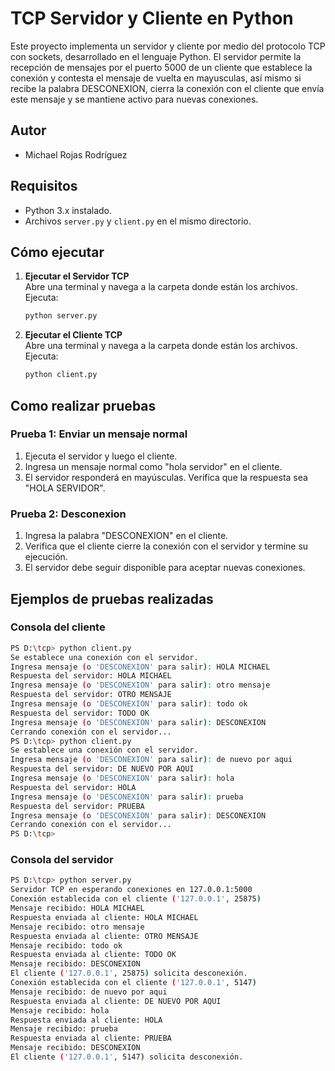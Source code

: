 # TCP Servidor y Cliente en Python
Este proyecto implementa un servidor y cliente por medio del protocolo TCP con sockets, desarrollado en el lenguaje Python.
El servidor permite la recepción de mensajes por el puerto 5000 de un cliente que establece la conexión y contesta el mensaje de vuelta en mayusculas, así mismo si recibe la palabra DESCONEXION, cierra la conexión con el cliente que envía este mensaje y se mantiene activo para nuevas conexiones.

## Autor
- Michael Rojas Rodríguez

## Requisitos
- Python 3.x instalado.
- Archivos `server.py` y `client.py` en el mismo directorio.

## Cómo ejecutar
1. **Ejecutar el Servidor TCP**  
   Abre una terminal y navega a la carpeta donde están los archivos. Ejecuta:
   ```bash
   python server.py
   ```
2. **Ejecutar el Cliente TCP**  
   Abre una terminal y navega a la carpeta donde están los archivos. Ejecuta:
   ```bash
   python client.py
    ```
## Como realizar pruebas 
### Prueba 1: Enviar un mensaje normal
1. Ejecuta el servidor y luego el cliente.
2. Ingresa un mensaje normal como "hola servidor" en el cliente.
3. El servidor responderá en mayúsculas. Verifica que la respuesta sea "HOLA SERVIDOR".

### Prueba 2: Desconexion
1. Ingresa la palabra "DESCONEXION" en el cliente.
2. Verifica que el cliente cierre la conexión con el servidor y termine su ejecución.
3. El servidor debe seguir disponible para aceptar nuevas conexiones.

## Ejemplos de pruebas realizadas 
### Consola del cliente
```bash
PS D:\tcp> python client.py
Se establece una conexión con el servidor.
Ingresa mensaje (o 'DESCONEXION' para salir): HOLA MICHAEL
Respuesta del servidor: HOLA MICHAEL
Ingresa mensaje (o 'DESCONEXION' para salir): otro mensaje
Respuesta del servidor: OTRO MENSAJE
Ingresa mensaje (o 'DESCONEXION' para salir): todo ok
Respuesta del servidor: TODO OK
Ingresa mensaje (o 'DESCONEXION' para salir): DESCONEXION
Cerrando conexión con el servidor...
PS D:\tcp> python client.py
Se establece una conexión con el servidor.
Ingresa mensaje (o 'DESCONEXION' para salir): de nuevo por aqui
Respuesta del servidor: DE NUEVO POR AQUI     
Ingresa mensaje (o 'DESCONEXION' para salir): hola  
Respuesta del servidor: HOLA 
Ingresa mensaje (o 'DESCONEXION' para salir): prueba           
Respuesta del servidor: PRUEBA
Ingresa mensaje (o 'DESCONEXION' para salir): DESCONEXION
Cerrando conexión con el servidor...
PS D:\tcp>    
```
### Consola del servidor
```bash
PS D:\tcp> python server.py
Servidor TCP en esperando conexiones en 127.0.0.1:5000
Conexión establecida con el cliente ('127.0.0.1', 25875)
Mensaje recibido: HOLA MICHAEL
Respuesta enviada al cliente: HOLA MICHAEL
Mensaje recibido: otro mensaje
Respuesta enviada al cliente: OTRO MENSAJE
Mensaje recibido: todo ok
Respuesta enviada al cliente: TODO OK
Mensaje recibido: DESCONEXION
El cliente ('127.0.0.1', 25875) solicita desconexión.
Conexión establecida con el cliente ('127.0.0.1', 5147)
Mensaje recibido: de nuevo por aqui
Respuesta enviada al cliente: DE NUEVO POR AQUI
Mensaje recibido: hola 
Respuesta enviada al cliente: HOLA 
Mensaje recibido: prueba
Respuesta enviada al cliente: PRUEBA
Mensaje recibido: DESCONEXION
El cliente ('127.0.0.1', 5147) solicita desconexión.

```
